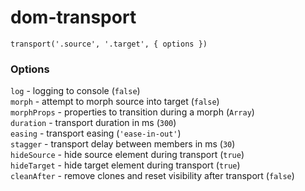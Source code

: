 # dom-transport

`transport('.source', '.target', { options })`

### Options

`log` - logging to console (`false`)  
`morph` -  attempt to morph source into target (`false`)  
`morphProps` - properties to transition during a morph (`Array`)  
`duration` - transport duration in ms (`300`)  
`easing` - transport easing (`'ease-in-out'`)  
`stagger` - transport delay between members in ms (`30`)   
`hideSource` - hide source element during transport (`true`)  
`hideTarget` - hide target element during transport (`true`)  
`cleanAfter` - remove clones and reset visibility after transport (`false`)

